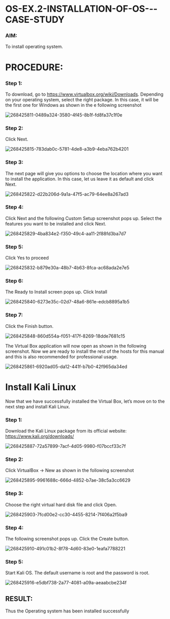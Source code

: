 # OS-EX.2-INSTALLATION-OF-OS---CASE-STUDY
### AIM:

To install operating system.
# PROCEDURE:
### Step 1:

To download, go to https://www.virtualbox.org/wiki/Downloads. Depending on your operating system, select the right package. In this case, it will be the first one for Windows as shown in the e following screenshot

![268425811-0489a324-3580-4f45-8b1f-fd8fa37c1f0e](https://github.com/Jeevithha/OS-EX.2-INSTALLATION-OF-OS---CASE-STUDY/assets/123623197/de8654e9-d9a0-488c-9db3-b801498327a0)

### Step 2:

Click Next.

![268425815-783dab0c-5781-4de8-a3b9-4eba762b4201](https://github.com/Jeevithha/OS-EX.2-INSTALLATION-OF-OS---CASE-STUDY/assets/123623197/b795e31f-4db6-4f93-8904-11c2c8fd38db)


### Step 3:

The next page will give you options to choose the location where you want to install the application. In this case, let us leave it as default and click Next.

![268425822-d22b206d-9a1a-47f5-ac79-64ee8a267ad3](https://github.com/Jeevithha/OS-EX.2-INSTALLATION-OF-OS---CASE-STUDY/assets/123623197/a8b3169e-cf7b-4690-a42e-e23bd6085203)


### Step 4:

Click Next and the following Custom Setup screenshot pops up. Select the features you want to be installed and click Next.

![268425829-4ba834e2-f350-49c4-aa11-2f88fd3ba7d7](https://github.com/Jeevithha/OS-EX.2-INSTALLATION-OF-OS---CASE-STUDY/assets/123623197/e2b09489-9d76-4c9f-a783-987edd9dccba)


### Step 5:

Click Yes to proceed 

![268425832-b879e30a-48b7-4b63-8fca-ac68ada2e7e5](https://github.com/Jeevithha/OS-EX.2-INSTALLATION-OF-OS---CASE-STUDY/assets/123623197/1a2bd8cd-ca53-4133-a363-be5a4e34f233)


### Step 6:

The Ready to Install screen pops up. Click Install

![268425840-6273e35c-02d7-48a6-861e-edcb8895a1b5](https://github.com/Jeevithha/OS-EX.2-INSTALLATION-OF-OS---CASE-STUDY/assets/123623197/135b4ed7-3c9b-49a3-bfdd-aa2df2322058)


### Step 7:

Click the Finish button.

![268425848-860d554a-f051-417f-8269-18dde7681c15](https://github.com/Jeevithha/OS-EX.2-INSTALLATION-OF-OS---CASE-STUDY/assets/123623197/a6193b59-86c3-4b29-ba77-c05826bfac25)


The Virtual Box application will now open as shown in the following screenshot. Now we are ready to install the rest of the hosts for this manual and this is also recommended for professional usage.

![268425861-6920ad05-da12-441f-b7b0-42f965da34ed](https://github.com/Jeevithha/OS-EX.2-INSTALLATION-OF-OS---CASE-STUDY/assets/123623197/259533eb-058a-4c38-9613-beca5b60827c)


# Install Kali Linux

Now that we have successfully installed the Virtual Box, let’s move on to the next step and install Kali Linux.
### Step 1:

Download the Kali Linux package from its official website: https://www.kali.org/downloads/

![268425887-72a57899-7acf-4d05-9980-f07bccf33c7f](https://github.com/Jeevithha/OS-EX.2-INSTALLATION-OF-OS---CASE-STUDY/assets/123623197/5d4ba299-a86f-42a2-8ff8-d501a7094643)


### Step 2:

Click VirtualBox -> New as shown in the following screenshot

![268425895-9961688c-666d-4852-b7ae-38c5a3cc6629](https://github.com/Jeevithha/OS-EX.2-INSTALLATION-OF-OS---CASE-STUDY/assets/123623197/ad29a679-b5d0-4d90-bc9f-65c070c3320c)


### Step 3:

Choose the right virtual hard disk file and click Open.

![268425903-7fcd00e2-cc30-4455-8214-7f406a2f5ba9](https://github.com/Jeevithha/OS-EX.2-INSTALLATION-OF-OS---CASE-STUDY/assets/123623197/c834e76a-9040-4cad-bb9c-2945f2c0de1e)


### Step 4:

The following screenshot pops up. Click the Create button.


![268425910-491c01b2-8f78-4d60-83e0-1eafa7788221](https://github.com/Jeevithha/OS-EX.2-INSTALLATION-OF-OS---CASE-STUDY/assets/123623197/13819904-6d7f-4717-9b72-5d8e879959de)


### Step 5:

Start Kali OS. The default username is root and the password is root.

![268425916-e5dbf738-2a77-4081-a09a-aeaabcbe234f](https://github.com/Jeevithha/OS-EX.2-INSTALLATION-OF-OS---CASE-STUDY/assets/123623197/c040f1a2-f9a1-4347-bad2-4b70dac667a6)


## RESULT:

Thus the Operating system has been installed successfully
